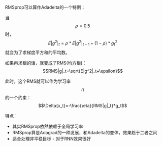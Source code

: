 RMSprop可以算作Adadelta的一个特例：

当$$\rho=0.5$$ 时，$$E|g^2|_t=\rho*E|g^2|_{t-1}+(1-\rho)*g_t^2$$ 就变为了求梯度平方和的平均数。

如果再求根的话，就变成了RMS(均方根)：
$$RMS|g|_t=\sqrt{E|g^2|_t+\epsilon}$$

此时，这个RMS就可以作为学习率$$\eta$$的一个约束：
$$\Delta{x_t}=-\frac{\eta}{RMS|g|_t}*g_t$$

特点：
* 其实RMSprop依然依赖于全局学习率
* RMSprop算是Adagrad的一种发展，和Adadelta的变体，效果趋于二者之间
* 适合处理非平稳目标 - 对于RNN效果很好